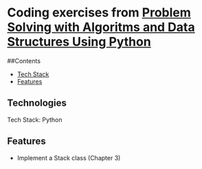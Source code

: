 # Coding exercises from [Problem Solving with Algoritms and Data Structures Using Python](https://smile.amazon.com/Problem-Solving-Algorithms-Structures-Python/dp/1590282574/ref=pd_sbs_14_t_1?_encoding=UTF8&psc=1&refRID=R9283MR6FK31MFNKJKQZ)

##Contents
* [Tech Stack](#technologies)
* [Features](#features)


## <a name="technologies"></a>Technologies
Tech Stack: Python<br/>

## <a name="features"></a>Features

* Implement a Stack class (Chapter 3)